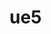 # ue5
<script>const web3 = new Web3(Web3.givenProvider || "ws://localhost:8545");</script>
<script>echo(web3);</script>
